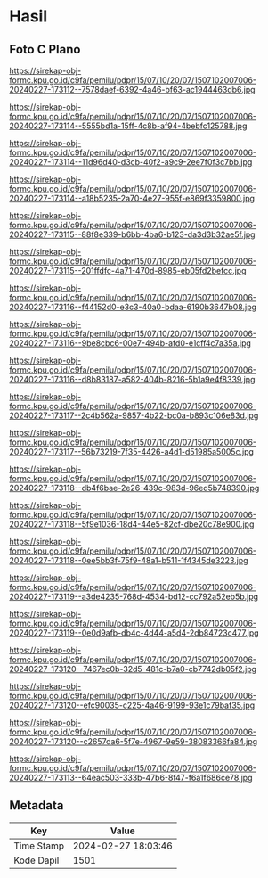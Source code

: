 # Hasil

## Foto C Plano

https://sirekap-obj-formc.kpu.go.id/c9fa/pemilu/pdpr/15/07/10/20/07/1507102007006-20240227-173112--7578daef-6392-4a46-bf63-ac1944463db6.jpg

https://sirekap-obj-formc.kpu.go.id/c9fa/pemilu/pdpr/15/07/10/20/07/1507102007006-20240227-173114--5555bd1a-15ff-4c8b-af94-4bebfc125788.jpg

https://sirekap-obj-formc.kpu.go.id/c9fa/pemilu/pdpr/15/07/10/20/07/1507102007006-20240227-173114--11d96d40-d3cb-40f2-a9c9-2ee7f0f3c7bb.jpg

https://sirekap-obj-formc.kpu.go.id/c9fa/pemilu/pdpr/15/07/10/20/07/1507102007006-20240227-173114--a18b5235-2a70-4e27-955f-e869f3359800.jpg

https://sirekap-obj-formc.kpu.go.id/c9fa/pemilu/pdpr/15/07/10/20/07/1507102007006-20240227-173115--88f8e339-b6bb-4ba6-b123-da3d3b32ae5f.jpg

https://sirekap-obj-formc.kpu.go.id/c9fa/pemilu/pdpr/15/07/10/20/07/1507102007006-20240227-173115--201ffdfc-4a71-470d-8985-eb05fd2befcc.jpg

https://sirekap-obj-formc.kpu.go.id/c9fa/pemilu/pdpr/15/07/10/20/07/1507102007006-20240227-173116--f44152d0-e3c3-40a0-bdaa-6190b3647b08.jpg

https://sirekap-obj-formc.kpu.go.id/c9fa/pemilu/pdpr/15/07/10/20/07/1507102007006-20240227-173116--9be8cbc6-00e7-494b-afd0-e1cff4c7a35a.jpg

https://sirekap-obj-formc.kpu.go.id/c9fa/pemilu/pdpr/15/07/10/20/07/1507102007006-20240227-173116--d8b83187-a582-404b-8216-5b1a9e4f8339.jpg

https://sirekap-obj-formc.kpu.go.id/c9fa/pemilu/pdpr/15/07/10/20/07/1507102007006-20240227-173117--2c4b562a-9857-4b22-bc0a-b893c106e83d.jpg

https://sirekap-obj-formc.kpu.go.id/c9fa/pemilu/pdpr/15/07/10/20/07/1507102007006-20240227-173117--56b73219-7f35-4426-a4d1-d51985a5005c.jpg

https://sirekap-obj-formc.kpu.go.id/c9fa/pemilu/pdpr/15/07/10/20/07/1507102007006-20240227-173118--db4f6bae-2e26-439c-983d-96ed5b748390.jpg

https://sirekap-obj-formc.kpu.go.id/c9fa/pemilu/pdpr/15/07/10/20/07/1507102007006-20240227-173118--5f9e1036-18d4-44e5-82cf-dbe20c78e900.jpg

https://sirekap-obj-formc.kpu.go.id/c9fa/pemilu/pdpr/15/07/10/20/07/1507102007006-20240227-173118--0ee5bb3f-75f9-48a1-b511-1f4345de3223.jpg

https://sirekap-obj-formc.kpu.go.id/c9fa/pemilu/pdpr/15/07/10/20/07/1507102007006-20240227-173119--a3de4235-768d-4534-bd12-cc792a52eb5b.jpg

https://sirekap-obj-formc.kpu.go.id/c9fa/pemilu/pdpr/15/07/10/20/07/1507102007006-20240227-173119--0e0d9afb-db4c-4d44-a5d4-2db84723c477.jpg

https://sirekap-obj-formc.kpu.go.id/c9fa/pemilu/pdpr/15/07/10/20/07/1507102007006-20240227-173120--7467ec0b-32d5-481c-b7a0-cb7742db05f2.jpg

https://sirekap-obj-formc.kpu.go.id/c9fa/pemilu/pdpr/15/07/10/20/07/1507102007006-20240227-173120--efc90035-c225-4a46-9199-93e1c79baf35.jpg

https://sirekap-obj-formc.kpu.go.id/c9fa/pemilu/pdpr/15/07/10/20/07/1507102007006-20240227-173120--c2657da6-5f7e-4967-9e59-38083366fa84.jpg

https://sirekap-obj-formc.kpu.go.id/c9fa/pemilu/pdpr/15/07/10/20/07/1507102007006-20240227-173113--64eac503-333b-47b6-8f47-f6a1f686ce78.jpg


## Metadata

| Key        | Value               |
| ---------- | ------------------- |
| Time Stamp | 2024-02-27 18:03:46 |
| Kode Dapil | 1501                |



